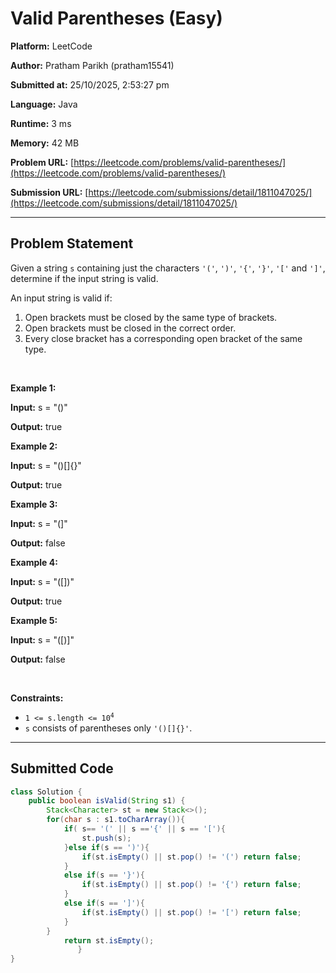 
# Valid Parentheses (Easy)

**Platform:** LeetCode  

**Author:** Pratham Parikh (pratham15541)  

**Submitted at:** 25/10/2025, 2:53:27 pm

**Language:** Java  

**Runtime:** 3 ms 

**Memory:** 42 MB  

**Problem URL:** [https://leetcode.com/problems/valid-parentheses/](https://leetcode.com/problems/valid-parentheses/)  

**Submission URL:** [https://leetcode.com/submissions/detail/1811047025/](https://leetcode.com/submissions/detail/1811047025/)  

---

## Problem Statement
<p>Given a string <code>s</code> containing just the characters <code>&#39;(&#39;</code>, <code>&#39;)&#39;</code>, <code>&#39;{&#39;</code>, <code>&#39;}&#39;</code>, <code>&#39;[&#39;</code> and <code>&#39;]&#39;</code>, determine if the input string is valid.</p>

<p>An input string is valid if:</p>

<ol>
	<li>Open brackets must be closed by the same type of brackets.</li>
	<li>Open brackets must be closed in the correct order.</li>
	<li>Every close bracket has a corresponding open bracket of the same type.</li>
</ol>

<p>&nbsp;</p>
<p><strong class="example">Example 1:</strong></p>

<div class="example-block">
<p><strong>Input:</strong> <span class="example-io">s = &quot;()&quot;</span></p>

<p><strong>Output:</strong> <span class="example-io">true</span></p>
</div>

<p><strong class="example">Example 2:</strong></p>

<div class="example-block">
<p><strong>Input:</strong> <span class="example-io">s = &quot;()[]{}&quot;</span></p>

<p><strong>Output:</strong> <span class="example-io">true</span></p>
</div>

<p><strong class="example">Example 3:</strong></p>

<div class="example-block">
<p><strong>Input:</strong> <span class="example-io">s = &quot;(]&quot;</span></p>

<p><strong>Output:</strong> <span class="example-io">false</span></p>
</div>

<p><strong class="example">Example 4:</strong></p>

<div class="example-block">
<p><strong>Input:</strong> <span class="example-io">s = &quot;([])&quot;</span></p>

<p><strong>Output:</strong> <span class="example-io">true</span></p>
</div>

<p><strong class="example">Example 5:</strong></p>

<div class="example-block">
<p><strong>Input:</strong> <span class="example-io">s = &quot;([)]&quot;</span></p>

<p><strong>Output:</strong> <span class="example-io">false</span></p>
</div>

<p>&nbsp;</p>
<p><strong>Constraints:</strong></p>

<ul>
	<li><code>1 &lt;= s.length &lt;= 10<sup>4</sup></code></li>
	<li><code>s</code> consists of parentheses only <code>&#39;()[]{}&#39;</code>.</li>
</ul>


---

## Submitted Code
```java
class Solution {
    public boolean isValid(String s1) {
        Stack<Character> st = new Stack<>();
        for(char s : s1.toCharArray()){
            if( s== '(' || s =='{' || s == '['){
                st.push(s);
            }else if(s == ')'){
                if(st.isEmpty() || st.pop() != '(') return false;
            }
            else if(s == '}'){
                if(st.isEmpty() || st.pop() != '{') return false;
            }
            else if(s == ']'){
                if(st.isEmpty() || st.pop() != '[') return false;
            }
        }
            return st.isEmpty();
               }
}
```
